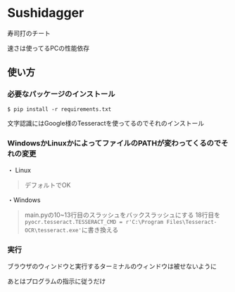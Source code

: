# Sushidagger
寿司打のチート

速さは使ってるPCの性能依存

## 使い方
### 必要なパッケージのインストール
`$ pip install -r requirements.txt`

文字認識にはGoogle様のTesseractを使ってるのでそれのインストール

### WindowsかLinuxかによってファイルのPATHが変わってくるのでそれの変更
・ Linux
> デフォルトでOK

・Windows
> main.pyの10~13行目のスラッシュをバックスラッシュにする
18行目を`pyocr.tesseract.TESSERACT_CMD = r'C:\Program Files\Tesseract-OCR\tesseract.exe'`に書き換える

### 実行
ブラウザのウィンドウと実行するターミナルのウィンドウは被せないように

あとはプログラムの指示に従うだけ

